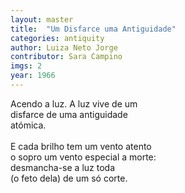 ```yaml
---
layout: master
title:  "Um Disfarce uma Antiguidade"
categories: antiquity
author: Luiza Neto Jorge
contributor: Sara Campino
imgs: 2
year: 1966
---
```


Acendo a luz. A luz vive de um   
disfarce de uma antiguidade  
atómica.  
     
E cada brilho tem um vento atento  
o sopro um vento especial a morte:  
desmancha-se a luz toda  
(o feto dela) de um só corte.  


  

